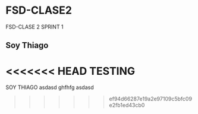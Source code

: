 # FSD-CLASE2
FSD-CLASE 2 SPRINT 1
## Soy Thiago
<<<<<<< HEAD
TESTING
=======
SOY THIAGO
asdasd
ghfhfg
asdasd
>>>>>>> ef94d66287e19a2e97109c5bfc09e2fb1ed43cb0
